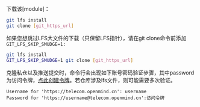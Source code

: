 下载该[module]：

```bash
git lfs install
git clone [git_https_url]
```

如果您想跳过LFS大文件的下载（只保留LFS指针），请在git clone命令前添加`GIT_LFS_SKIP_SMUDGE=1:`

```bash
git lfs install
GIT_LFS_SKIP_SMUDGE=1 git clone [git_https_url]
```

克隆私仓以及推送提交时，命令行会出现如下账号密码验证步骤，其中password为访问令牌，[点此创建令牌](/my/tokens)。若仓库涉及lfs文件，则可能需要多次验证。

```
Username for 'https://telecom.openmind.cn': username
Password for 'https://username@telecom.openmind.cn':访问令牌
```
